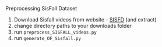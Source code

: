 Preprocessing SisFall Dataset
1. Download Sisfall videos from website - [SISFD](http://sistemic.udea.edu.co/en/investigacion/proyectos/english-falls/) (and extract)
2. change directory paths to your downloads folder
3. run `preprocess_SISFALL_videos.py`
4. run `generate_OF_Sisfall.py`
